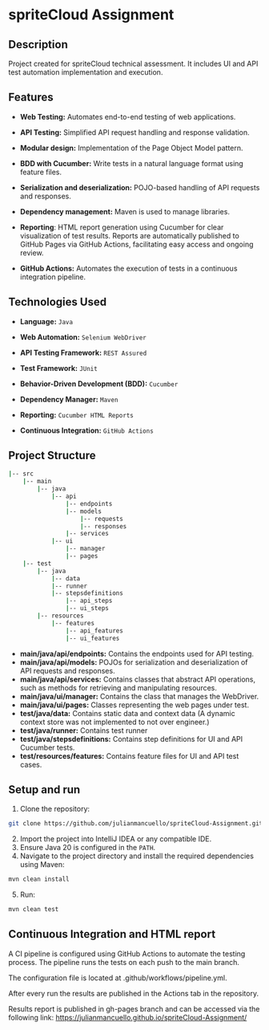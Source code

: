 # spriteCloud Assignment

## Description

Project created for spriteCloud technical assessment. It includes UI and API test automation implementation and execution.

## Features

- **Web Testing:** Automates end-to-end testing of web applications.

- **API Testing:** Simplified API request handling and response validation.

- **Modular design:** Implementation of the Page Object Model pattern.

- **BDD with Cucumber:** Write tests in a natural language format using feature files.

- **Serialization and deserialization:** POJO-based handling of API requests and responses.

- **Dependency management:** Maven is used to manage libraries.

- **Reporting**: HTML report generation using Cucumber for clear visualization of test results. Reports are automatically published to GitHub Pages via GitHub Actions, facilitating easy access and ongoing review.

- **GitHub Actions:** Automates the execution of tests in a continuous integration pipeline.


## Technologies Used

- **Language:** `Java`

- **Web Automation:** `Selenium WebDriver`

- **API Testing Framework:** `REST Assured`

- **Test Framework:** `JUnit`

- **Behavior-Driven Development (BDD):** `Cucumber`

- **Dependency Manager:** `Maven`

- **Reporting:** `Cucumber HTML Reports`

- **Continuous Integration:** `GitHub Actions`

## Project Structure

```bash
|-- src
    |-- main
        |-- java
            |-- api
                |-- endpoints
                |-- models
                    |-- requests
                    |-- responses
                |-- services
            |-- ui
                |-- manager
                |-- pages
    |-- test
        |-- java
            |-- data
            |-- runner
            |-- stepsdefinitions
                |-- api_steps
                |-- ui_steps
        |-- resources
            |-- features
                |-- api_features
                |-- ui_features
```

- **main/java/api/endpoints:** Contains the endpoints used for API testing.
- **main/java/api/models:** POJOs for serialization and deserialization of API requests and responses.
- **main/java/api/services:** Contains classes that abstract API operations, such as methods for retrieving and manipulating resources.
- **main/java/ui/manager:** Contains the class that manages the WebDriver.
- **main/java/ui/pages:** Classes representing the web pages under test.
- **test/java/data:** Contains static data and context data (A dynamic context store was not implemented to not over engineer.)
- **test/java/runner:** Contains test runner
- **test/java/stepsdefinitions:** Contains step definitions for UI and API Cucumber tests.
- **test/resources/features:** Contains feature files for UI and API test cases.

## Setup and run

1. Clone the repository:
```bash
git clone https://github.com/julianmancuello/spriteCloud-Assignment.git
```
2. Import the project into IntelliJ IDEA or any compatible IDE.
3. Ensure Java 20 is configured in the ```PATH```.
4. Navigate to the project directory and install the required dependencies using Maven:
```bash
mvn clean install
```
5. Run:
```bash
mvn clean test
```

## Continuous Integration and HTML report

A CI pipeline is configured using GitHub Actions to automate the testing process. The pipeline runs the tests on each push to the main branch.

The configuration file is located at .github/workflows/pipeline.yml.

After every run the results are published in the Actions tab in the repository.

Results report is published in gh-pages branch and can be accessed via the following link:
https://julianmancuello.github.io/spriteCloud-Assignment/







